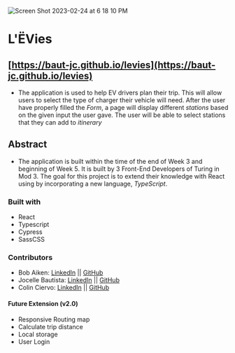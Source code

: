 ![Screen Shot 2023-02-24 at 6 18 10 PM](https://user-images.githubusercontent.com/109314475/221728400-2affa339-b387-4ff2-a3e9-994af9986629.png)

# L'ËVies
## [https://baut-jc.github.io/levies](https://baut-jc.github.io/levies)
- The application is used to help EV drivers plan their trip. This will allow users to select the type of charger their vehicle will need. After the user have properly filled the _Form_, a page will display different _stations_ based on the given input the user gave. The user will be able to select stations that they can add to _itinerary_ 

## Abstract
- The application is built within the time of the end of Week 3 and beginning of Week 5. It is built by 3 Front-End Developers of Turing in Mod 3. The goal for this project is to extend their knowledge with React using by incorporating a new language, _TypeScript_.

### Built with
* React
* Typescript
* Cypress
* SassCSS

### Contributors
- Bob Aiken: [LinkedIn](https://www.linkedin.com/in/robertsiraaiken/) || [GitHub](https://github.com/BobAiken)
- Jocelle Bautista: [LinkedIn](https://www.linkedin.com/in/jocelle-bautista/) || [GitHub](https://github.com/baut-jc)
- Colin Ciervo: [LinkedIn](https://www.linkedin.com/in/colin-ciervo-8b085a1b6/) || [GitHub](https://github.com/Mrcolin99)

#### Future Extension (v2.0)
- Responsive Routing map
- Calculate trip distance
- Local storage
- User Login

